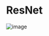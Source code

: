 # ResNet
![image](https://github.com/qor6/ResNet/assets/87318054/779bb971-06e8-43e4-bf23-6135afebacc2)
